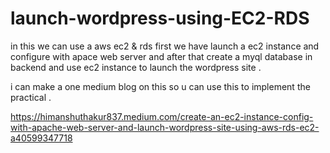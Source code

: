 # launch-wordpress-using-EC2-RDS
in this we can  use a aws ec2 &amp; rds  first we have launch a ec2 instance and configure with apace web server and after that  create a myql database in backend and use ec2 instance to launch the wordpress site .


i can make a one medium blog on this so u can use this to implement the practical .



https://himanshuthakur837.medium.com/create-an-ec2-instance-config-with-apache-web-server-and-launch-wordpress-site-using-aws-rds-ec2-a40599347718
